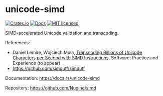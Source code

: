 # unicode-simd

[![Crates.io](https://img.shields.io/crates/v/unicode-simd.svg)](https://crates.io/crates/unicode-simd)
[![Docs](https://docs.rs/unicode-simd/badge.svg)](https://docs.rs/unicode-simd/)
[![MIT licensed][mit-badge]][mit-url]

[mit-badge]: https://img.shields.io/badge/license-MIT-blue.svg
[mit-url]: ../../LICENSE

SIMD-accelerated Unicode validation and transcoding.

References:

+ Daniel Lemire, Wojciech Muła,  [Transcoding Billions of Unicode Characters per Second with SIMD Instructions](https://arxiv.org/abs/2109.10433), Software: Practice and Experience (to appear)
+ <https://github.com/simdutf/simdutf>

Documentation: <https://docs.rs/unicode-simd>

Repository: <https://github.com/Nugine/simd>

